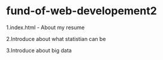 # fund-of-web-developement2

1.index.html - About my resume

2.Introduce about what statistian can be

3.Introduce about big data

